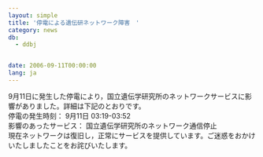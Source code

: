 ```yaml
---
layout: simple
title: '停電による遺伝研ネットワーク障害　'
category: news
db:
  - ddbj


date: 2006-09-11T00:00:00
lang: ja
---
```


9月11日に発生した停電により，国立遺伝学研究所のネットワークサービスに影響がありました。詳細は下記のとおりです。<br> 停電の発生時刻： 9月11日 03:19-03:52<br>影響のあったサービス： 国立遺伝学研究所のネットワーク通信停止<br> 現在ネットワークは復旧し，正常にサービスを提供しています。ご迷惑をおかけいたしましたことをお詫びいたします。
